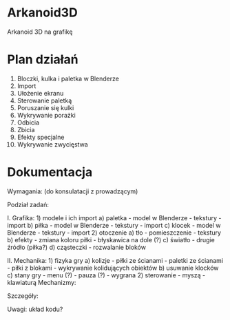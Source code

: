 ﻿Arkanoid3D
==========

Arkanoid 3D na grafikę


Plan działań
===========
1. Bloczki, kulka i paletka w Blenderze
2. Import
3. Ułożenie ekranu
4. Sterowanie paletką
5. Poruszanie się kulki
6. Wykrywanie porażki
7. Odbicia
8. Zbicia
9. Efekty specjalne
10. Wykrywanie zwycięstwa


Dokumentacja
============

Wymagania:
  (do konsulatacji z prowadzącym)

Podział zadań:

  I. Grafika:
    1) modele i ich import
      a) paletka
         - model w Blenderze
         - tekstury
         - import
      b) piłka
         - model w Blenderze
         - tekstury
         - import
      c) klocek
         - model w Blenderze
         - tekstury
         - import
    2) otoczenie
      a) tło
         - pomieszczenie
         - tekstury
      b) efekty
         - zmiana koloru piłki
         - błyskawica na dole (?)
      c) światło
         - drugie źródło (piłka?)
      d) cząsteczki
         - rozwalanie bloków

  II. Mechanika:
    1) fizyka gry
      a) kolizje
         - piłki ze ścianami
         - paletki ze ścianami
         - piłki z blokami
         - wykrywanie kolidujących obiektów
      b) usuwanie klocków
      c) stany gry
         - menu (?)
         - pauza (?)
         - wygrana
    2) sterowanie
         - myszą
         - klawiaturą
Mechanizmy:


Szczegóły:


Uwagi: 
układ kodu?
